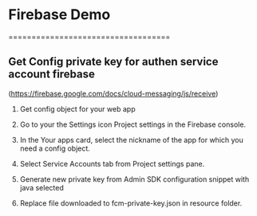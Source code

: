 # Firebase Demo
===================================

Get Config private key for authen service account firebase
---------------
(https://firebase.google.com/docs/cloud-messaging/js/receive)

1. Get config object for your web app
  1. Go to your the Settings icon Project settings in the Firebase console.
  1. In the Your apps card, select the nickname of the app for which you need a config object.
  1. Select Service Accounts tab from Project settings pane.
  1. Generate new private key from Admin SDK configuration snippet with java selected
  
1. Replace file downloaded to fcm-private-key.json in resource folder.
